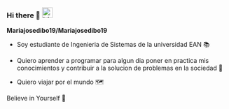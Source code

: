 ### Hi there 👋 <img src="https://user-images.githubusercontent.com/1303154/88677602-1635ba80-d120-11ea-84d8-d263ba5fc3c0.gif" width="24px" alt="hi">

**Mariajosedibo19/Mariajosedibo19** 


- Soy estudiante de Ingenieria de Sistemas de la universidad EAN 📚
- Quiero aprender a programar para algun dia poner en practica mis conocimientos y contribuir a la solucion de problemas en la sociedad 🌠

- Quiero viajar por el mundo 🗺️

Believe in Yourself 🙏
